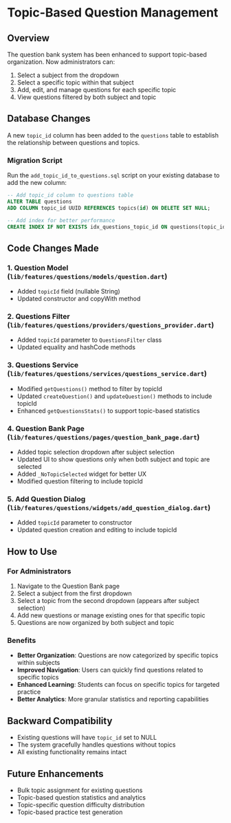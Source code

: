 # Topic-Based Question Management

## Overview
The question bank system has been enhanced to support topic-based organization. Now administrators can:

1. Select a subject from the dropdown
2. Select a specific topic within that subject
3. Add, edit, and manage questions for each specific topic
4. View questions filtered by both subject and topic

## Database Changes
A new `topic_id` column has been added to the `questions` table to establish the relationship between questions and topics.

### Migration Script
Run the `add_topic_id_to_questions.sql` script on your existing database to add the new column:

```sql
-- Add topic_id column to questions table
ALTER TABLE questions 
ADD COLUMN topic_id UUID REFERENCES topics(id) ON DELETE SET NULL;

-- Add index for better performance
CREATE INDEX IF NOT EXISTS idx_questions_topic_id ON questions(topic_id);
```

## Code Changes Made

### 1. Question Model (`lib/features/questions/models/question.dart`)
- Added `topicId` field (nullable String)
- Updated constructor and copyWith method

### 2. Questions Filter (`lib/features/questions/providers/questions_provider.dart`)
- Added `topicId` parameter to `QuestionsFilter` class
- Updated equality and hashCode methods

### 3. Questions Service (`lib/features/questions/services/questions_service.dart`)
- Modified `getQuestions()` method to filter by topicId
- Updated `createQuestion()` and `updateQuestion()` methods to include topicId
- Enhanced `getQuestionsStats()` to support topic-based statistics

### 4. Question Bank Page (`lib/features/questions/pages/question_bank_page.dart`)
- Added topic selection dropdown after subject selection
- Updated UI to show questions only when both subject and topic are selected
- Added `_NoTopicSelected` widget for better UX
- Modified question filtering to include topicId

### 5. Add Question Dialog (`lib/features/questions/widgets/add_question_dialog.dart`)
- Added `topicId` parameter to constructor
- Updated question creation and editing to include topicId

## How to Use

### For Administrators
1. Navigate to the Question Bank page
2. Select a subject from the first dropdown
3. Select a topic from the second dropdown (appears after subject selection)
4. Add new questions or manage existing ones for that specific topic
5. Questions are now organized by both subject and topic

### Benefits
- **Better Organization**: Questions are now categorized by specific topics within subjects
- **Improved Navigation**: Users can quickly find questions related to specific topics
- **Enhanced Learning**: Students can focus on specific topics for targeted practice
- **Better Analytics**: More granular statistics and reporting capabilities

## Backward Compatibility
- Existing questions will have `topic_id` set to NULL
- The system gracefully handles questions without topics
- All existing functionality remains intact

## Future Enhancements
- Bulk topic assignment for existing questions
- Topic-based question statistics and analytics
- Topic-specific question difficulty distribution
- Topic-based practice test generation
